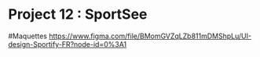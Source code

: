 # Project 12 : SportSee

#Maquettes
https://www.figma.com/file/BMomGVZqLZb811mDMShpLu/UI-design-Sportify-FR?node-id=0%3A1
